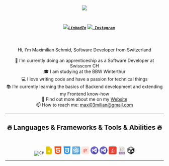 <h1 align="center">
  <a href="https://git.io/typing-svg">
    <img src="https://readme-typing-svg.herokuapp.com/?lines=Hello,+There!+👋;I+am+Max+Schmid....;Nice+to+meet+you!&center=true&size=30">
  </a>
</h1>

<h5 align="center">
  <code>
    <a href="https://www.linkedin.com/in/maximilian-schmid-6b2189227" title="LinkedIn Profile"><img width="22" src="https://apply.maxischmid.ch/assets/linkedin.png">LinkedIn</a></code>
  <code><a href="https://www.instagram.com/maxi03milian/" title="Instagram Profile"><img width="22" src="https://apply.maxischmid.ch/assets/[CITYPNG.COM]HD%20Square%20White%20Instagram%20Logo%20Icon%20PNG%20-%201066x960.png"> Instagram</a></code>
</h5>
<br>
<p align="center">
  Hi, I'm Maximilian Schmid, Software Developer from Switzerland
  <br>
  <br>
  🔬 I'm currently doing an apprenticeship as a Software Developer at Swisscom CH
  <br>
  🎓 I am studying at the BBW Winterthur
  <br>
  💻 I love writing code and have a passion for technical things
  <br>
  📚 I’m currently learning the basics of Backend development and extending my Frontend know-how
  <br>
  💬 Find out more about me on my <a href="https://maxischmid.ch/">Website</a>
  <br>
  📫 How to reach me: <a href="mailto: maxi03milian@gmail.com">maxi03milian@gmail.com</a>
</p>

<hr>
<h2 align="center">🔥 Languages & Frameworks & Tools & Abilities 🔥</h2>
<br>
<p align="center">
  <code><img title="C#" height="25" src="./images/buchstage-c.png"></code>
  <code><img title="Javascript" height="25" src="./images/js-file.png"></code>
  <code><img title="HTML5" height="25" src="./images/html-5.png"></code>
  <code><img title="CSS" height="25" src="./images/css-3.png"></code>
  <code><img title="React" height="25"src="./images/physics.png"></code>
  <code><img title="Github" height="25" src="./images/git.png"></code>
  <code><img title="Visual Studio Code" height="25" src="./images/visual-studio.png"></code>
  <code><img title="Microsoft Visual Studio" height="25" src="./images/visual-studio.png"></code>
  <code><img title="Java" height="25" src="./images/java.png"></code>
  <code><img title="JSON" height="25" src="./images/json-file.png"></code>
  <code><img title="Unity" height="25" src="./images/unity.png"></code>
</p>
<hr>
